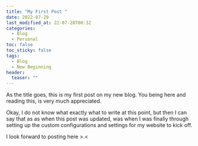 ```yaml
---
title: "My First Post " 
date: 2022-07-20
last_modified_at: 22-07-28T00:32 
categories:
  - Blog
  - Personal
toc: false
toc_sticky: false
tags:
  - Blog
  - New Beginning
header:
  teaser: ""
---
```


As the title goes, this is my first post on my new blog.
You being here and reading this, is very much appreciated.

Okay, I do not know what exactly what to write at this point, but then
I can say that as as when this post was updated, was when I was finally 
through setting up the custom configurations and settings for my website
to kick off.

I look forward to posting here >.<
